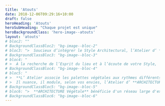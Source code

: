 ```yaml
---
title: 'Atouts'
date: 2018-12-06T09:29:16+10:00
draft: false
heroHeading: 'Atouts'
heroSubHeading: "Chaque projet est unique"
heroBackgroundClass: 'hero-image--atouts'
layout: 'atouts'
# bloc2: ""
# BackgroundClassBloc2: "bg-image--bloc-2"
# bloc3: ">  Soucieux d’intégrer le Style Architectural, l’Atelier d’ **ARCHITECTURE Végétale** s’emploie à **faire dialoguer le Jardin avec l’architecture des bâtiments**, le nouvel espace extérieur se dévoile alors **comme une extension végétale** de ceux-ci."
# BackgroundClassBloc3: "bg-image--bloc-3"
# bloc4: "
# >  A la recherche de l’Esprit du lieu et à l’écoute de votre Style,  l’Atelier d’ **ARCHITECTURE Végétale** crée des ambiances pour **un Jardin urbain, champêtre, design, classique ou exubérant... pour un Jardin Intemporel !**"
# BackgroundClassBloc4: "bg-image--bloc-4"
# bloc5: "
# >  **L’ Atelier associe les palettes végétales aux rythmes différents**, mêle les textures, les formes et les couleurs, intègre quelques fois des structures, y accroche des sentiments et des lumières. 
# >  Il nuance, il module, selon vos envies, l’Atelier d’ **ARCHITECTURE Végétale** met en scène les plantes dans votre jardin."
# BackgroundClassBloc5: "bg-image--bloc-5"
# bloc6: ">  **ARCHITECTURE Végétale** bénéficie d'un réseau large d'experts et de professionnels dans des domaines très divers tels que le Paysage, la Botanique, les métiers du bois et de l'éclairage, la sculpture de métal et bien d'autres encore, pour une mise en relation directe ou indirecte."
# BackgroundClassBloc6: "bg-image--bloc-6"
---
```

